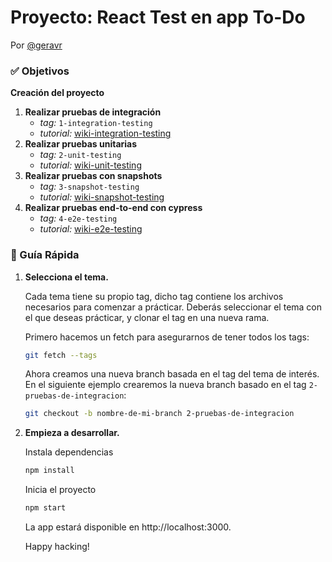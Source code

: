 # Proyecto: React Test en app To-Do

Por [@geravr](https://github.com/geravr)

### ✅ Objetivos

**Creación del proyecto**

1. **Realizar pruebas de integración**
   - *tag:*  `1-integration-testing`
   - *tutorial:*  [wiki-integration-testing](../wikis/Pruebas-de-integración)
2. **Realizar pruebas unitarias**
   - *tag:*  `2-unit-testing`
   - *tutorial:*  [wiki-unit-testing](/wikis/Pruebas-unitarias)
3. **Realizar pruebas con snapshots**
   - *tag:*  `3-snapshot-testing`
   - *tutorial:*  [wiki-snapshot-testing](/wikis/Pruebas-de-snapshots)
4. **Realizar pruebas end-to-end con cypress**
   - *tag:*  `4-e2e-testing`
   - *tutorial:*  [wiki-e2e-testing](/wikis/Pruebas-end-to-end)
    

### 🤖 Guía Rápida

1.  **Selecciona el tema.**

    Cada tema tiene su propio tag, dicho tag contiene los archivos necesarios para comenzar a prácticar.
    Deberás seleccionar el tema con el que deseas prácticar, y clonar el tag en una nueva rama.

    Primero hacemos un fetch para asegurarnos de tener todos los tags:
    ```sh
    git fetch --tags
    ```
    Ahora creamos una nueva branch basada en el tag del tema de interés.
    En el siguiente ejemplo crearemos la nueva branch basado en el tag `2-pruebas-de-integracion`:
    ```sh
    git checkout -b nombre-de-mi-branch 2-pruebas-de-integracion
    ```

2.  **Empieza a desarrollar.**

    Instala dependencias

    ```sh
    npm install
    ```

    Inicia el proyecto

    ```sh
    npm start
    ```

    La app estará disponible en http://localhost:3000.

    Happy hacking!
